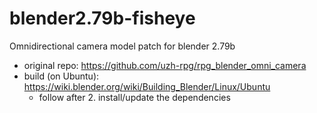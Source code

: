 # blender2.79b-fisheye
Omnidirectional camera model patch for blender 2.79b
- original repo: https://github.com/uzh-rpg/rpg_blender_omni_camera
- build (on Ubuntu): https://wiki.blender.org/wiki/Building_Blender/Linux/Ubuntu
  - follow after 2. install/update the dependencies
